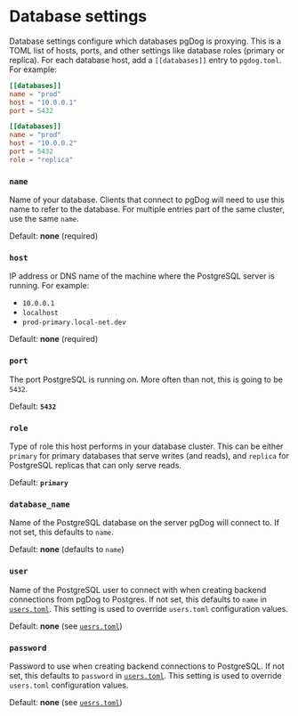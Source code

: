 # Database settings

Database settings configure which databases pgDog is proxying. This is a TOML list of hosts, ports, and other settings like database roles (primary or replica). For each database host, add a `[[databases]]` entry to `pgdog.toml`. For example:

```toml
[[databases]]
name = "prod"
host = "10.0.0.1"
port = 5432

[[databases]]
name = "prod"
host = "10.0.0.2"
port = 5432
role = "replica"
```

### `name`

Name of your database. Clients that connect to pgDog will need to use this name to refer to the database. For multiple entries part of
the same cluster, use the same `name`.

Default: **none** (required)


### `host`

IP address or DNS name of the machine where the PostgreSQL server is running. For example:

- `10.0.0.1`
- `localhost`
- `prod-primary.local-net.dev`

Default: **none** (required)

### `port`

The port PostgreSQL is running on. More often than not, this is going to be `5432`.

Default: **`5432`**

### `role`

Type of role this host performs in your database cluster. This can be either `primary` for primary databases that serve writes (and reads),
and `replica` for PostgreSQL replicas that can only serve reads.

Default: **`primary`**

### `database_name`

Name of the PostgreSQL database on the server pgDog will connect to. If not set, this defaults to `name`.

Default: **none** (defaults to `name`)

### `user`

Name of the PostgreSQL user to connect with when creating backend connections from pgDog to Postgres. If not set, this defaults to `name` in [`users.toml`](../users.toml/users.md). This setting is used to override `users.toml` configuration values.

Default: **none** (see [`uesrs.toml`](../users.toml/users.md))

### `password`

Password to use when creating backend connections to PostgreSQL. If not set, this defaults to `password` in [`users.toml`](../users.toml/users.md). This setting is used to override `users.toml` configuration values.

Default: **none** (see [`uesrs.toml`](../users.toml/users.md))
